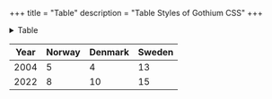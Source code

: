 +++
title = "Table"
description = "Table Styles of Gothium CSS"
+++


<details>
  <summary>Table</summary>

```scss
{{ include_code(path="sass/base/_table.scss") }}
```
</details>

| Year | Norway | Denmark | Sweden |
| --- | --- | --- | --- |
| 2004 | 5 | 4 | 13 |
| 2022 | 8 | 10 | 15 |
